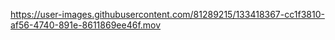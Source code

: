 

https://user-images.githubusercontent.com/81289215/133418367-cc1f3810-af56-4740-891e-8611869ee46f.mov


